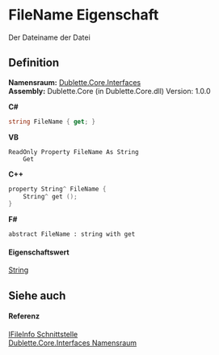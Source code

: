 # FileName Eigenschaft


Der Dateiname der Datei



## Definition
**Namensraum:** <a href="58638396-328c-8342-0d09-e8f5f624b914">Dublette.Core.Interfaces</a>  
**Assembly:** Dublette.Core (in Dublette.Core.dll) Version: 1.0.0

**C#**
``` C#
string FileName { get; }
```
**VB**
``` VB
ReadOnly Property FileName As String
	Get
```
**C++**
``` C++
property String^ FileName {
	String^ get ();
}
```
**F#**
``` F#
abstract FileName : string with get
```



#### Eigenschaftswert
<a href="https://learn.microsoft.com/dotnet/api/system.string" target="_blank" rel="noopener noreferrer">String</a>

## Siehe auch


#### Referenz
<a href="d9482989-6c54-4f59-09d2-458b695230c7">IFileInfo Schnittstelle</a>  
<a href="58638396-328c-8342-0d09-e8f5f624b914">Dublette.Core.Interfaces Namensraum</a>  
